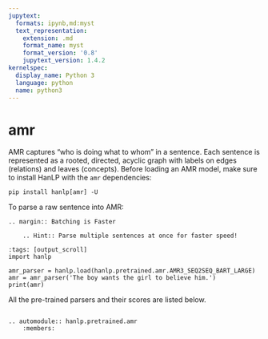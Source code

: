 ```yaml
---
jupytext:
  formats: ipynb,md:myst
  text_representation:
    extension: .md
    format_name: myst
    format_version: '0.8'
    jupytext_version: 1.4.2
kernelspec:
  display_name: Python 3
  language: python
  name: python3
---
```

# amr

AMR captures “who is doing what to whom” in a sentence. Each sentence is represented as a rooted, directed, acyclic graph with labels on edges (relations) and leaves (concepts).
Before loading an AMR model, make sure to install HanLP with the `amr` dependencies:

```shell
pip install hanlp[amr] -U
```

To parse a raw sentence into AMR:

```{eval-rst}
.. margin:: Batching is Faster

    .. Hint:: Parse multiple sentences at once for faster speed! 
```


```{code-cell} ipython3
:tags: [output_scroll]
import hanlp

amr_parser = hanlp.load(hanlp.pretrained.amr.AMR3_SEQ2SEQ_BART_LARGE)
amr = amr_parser('The boy wants the girl to believe him.')
print(amr)
```

All the pre-trained parsers and their scores are listed below.

```{eval-rst}

.. automodule:: hanlp.pretrained.amr
    :members:

```